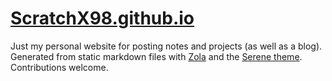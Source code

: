 # [ScratchX98.github.io](https://scratchx98.github.io)

Just my personal website for posting notes and projects (as well as a blog). Generated from static markdown files with [Zola](https://www.getzola.org) and the [Serene theme](https://www.getzola.org/themes/serene). Contributions welcome.
